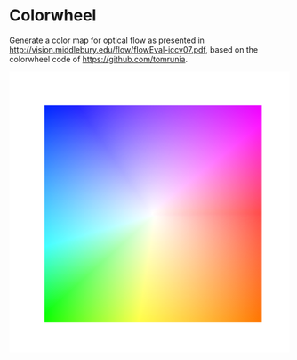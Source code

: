 # Colorwheel
Generate a color map for optical flow as presented in http://vision.middlebury.edu/flow/flowEval-iccv07.pdf, based on the colorwheel code of https://github.com/tomrunia.

![Optical Flow color code](https://github.com/ggcarvalho/colorwheel/blob/master/colorCodeOF.png)



